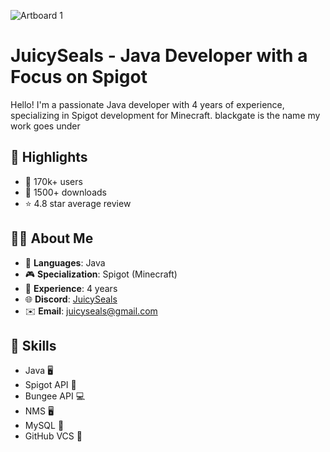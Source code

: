 ![Artboard 1](https://github.com/JuicySeals/JuicySeals/assets/64713886/1de81c6d-2ba5-432b-a401-b4a7d8e84222)

# JuicySeals - Java Developer with a Focus on Spigot
Hello! I'm a passionate Java developer with 4 years of experience, specializing in Spigot development for Minecraft. blackgate is the name my work goes under

## 🚀 Highlights

- 📣 170k+ users
- 💾 1500+ downloads
- ⭐️ 4.8 star average review

## 🧍‍♂️ About Me

- 💼 **Languages**: Java
- 🎮 **Specialization**: Spigot (Minecraft)
- 📆 **Experience**: 4 years
- 🌐 **Discord**: [JuicySeals](https://discord.com/users/503906085015388160)
- ✉️ **Email**: juicyseals@gmail.com

## 🔧 Skills

- Java 🖥️ 
- Spigot API 🚰
- Bungee API 💻 
- NMS 🖥️ 
- MySQL 💽
- GitHub VCS 💾
